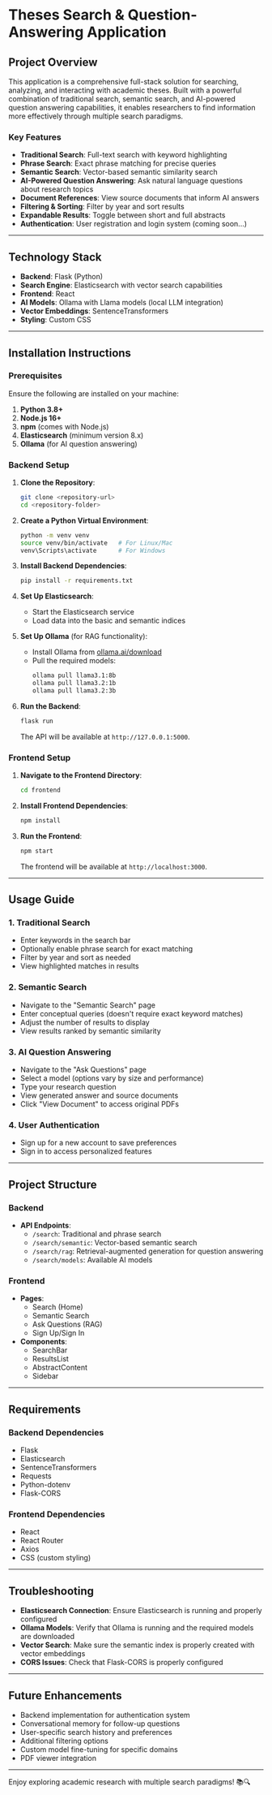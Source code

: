 # **Theses Search & Question-Answering Application**

## **Project Overview**

This application is a comprehensive full-stack solution for searching, analyzing, and interacting with academic theses. Built with a powerful combination of traditional search, semantic search, and AI-powered question answering capabilities, it enables researchers to find information more effectively through multiple search paradigms.

### **Key Features**

- **Traditional Search**: Full-text search with keyword highlighting
- **Phrase Search**: Exact phrase matching for precise queries
- **Semantic Search**: Vector-based semantic similarity search
- **AI-Powered Question Answering**: Ask natural language questions about research topics
- **Document References**: View source documents that inform AI answers
- **Filtering & Sorting**: Filter by year and sort results
- **Expandable Results**: Toggle between short and full abstracts
- **Authentication**: User registration and login system (coming soon...)

---

## **Technology Stack**

- **Backend**: Flask (Python)
- **Search Engine**: Elasticsearch with vector search capabilities
- **Frontend**: React
- **AI Models**: Ollama with Llama models (local LLM integration)
- **Vector Embeddings**: SentenceTransformers
- **Styling**: Custom CSS

---

## **Installation Instructions**

### **Prerequisites**

Ensure the following are installed on your machine:

1. **Python 3.8+**
2. **Node.js 16+**
3. **npm** (comes with Node.js)
4. **Elasticsearch** (minimum version 8.x)
5. **Ollama** (for AI question answering)

### **Backend Setup**

1. **Clone the Repository**:

   ```bash
   git clone <repository-url>
   cd <repository-folder>
   ```

2. **Create a Python Virtual Environment**:

   ```bash
   python -m venv venv
   source venv/bin/activate   # For Linux/Mac
   venv\Scripts\activate      # For Windows
   ```

3. **Install Backend Dependencies**:

   ```bash
   pip install -r requirements.txt
   ```

4. **Set Up Elasticsearch**:

   - Start the Elasticsearch service
   - Load data into the basic and semantic indices

5. **Set Up Ollama** (for RAG functionality):

   - Install Ollama from [ollama.ai/download](https://ollama.ai/download)
   - Pull the required models:
     ```bash
     ollama pull llama3.1:8b
     ollama pull llama3.2:1b
     ollama pull llama3.2:3b
     ```

6. **Run the Backend**:
   ```bash
   flask run
   ```
   The API will be available at `http://127.0.0.1:5000`.

### **Frontend Setup**

1. **Navigate to the Frontend Directory**:

   ```bash
   cd frontend
   ```

2. **Install Frontend Dependencies**:

   ```bash
   npm install
   ```

3. **Run the Frontend**:
   ```bash
   npm start
   ```
   The frontend will be available at `http://localhost:3000`.

---

## **Usage Guide**

### **1. Traditional Search**

- Enter keywords in the search bar
- Optionally enable phrase search for exact matching
- Filter by year and sort as needed
- View highlighted matches in results

### **2. Semantic Search**

- Navigate to the "Semantic Search" page
- Enter conceptual queries (doesn't require exact keyword matches)
- Adjust the number of results to display
- View results ranked by semantic similarity

### **3. AI Question Answering**

- Navigate to the "Ask Questions" page
- Select a model (options vary by size and performance)
- Type your research question
- View generated answer and source documents
- Click "View Document" to access original PDFs

### **4. User Authentication**

- Sign up for a new account to save preferences
- Sign in to access personalized features

---

## **Project Structure**

### **Backend**

- **API Endpoints**:
  - `/search`: Traditional and phrase search
  - `/search/semantic`: Vector-based semantic search
  - `/search/rag`: Retrieval-augmented generation for question answering
  - `/search/models`: Available AI models

### **Frontend**

- **Pages**:
  - Search (Home)
  - Semantic Search
  - Ask Questions (RAG)
  - Sign Up/Sign In
- **Components**:
  - SearchBar
  - ResultsList
  - AbstractContent
  - Sidebar

---

## **Requirements**

### **Backend Dependencies**

- Flask
- Elasticsearch
- SentenceTransformers
- Requests
- Python-dotenv
- Flask-CORS

### **Frontend Dependencies**

- React
- React Router
- Axios
- CSS (custom styling)

---

## **Troubleshooting**

- **Elasticsearch Connection**: Ensure Elasticsearch is running and properly configured
- **Ollama Models**: Verify that Ollama is running and the required models are downloaded
- **Vector Search**: Make sure the semantic index is properly created with vector embeddings
- **CORS Issues**: Check that Flask-CORS is properly configured

---

## **Future Enhancements**

- Backend implementation for authentication system
- Conversational memory for follow-up questions
- User-specific search history and preferences
- Additional filtering options
- Custom model fine-tuning for specific domains
- PDF viewer integration

---

Enjoy exploring academic research with multiple search paradigms! 📚🔍
